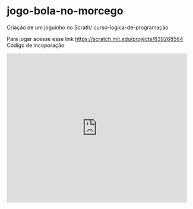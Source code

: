 # jogo-bola-no-morcego
Criação de um joguinho no Scrath/ curso-logica-de-programação  



Para jogar acesse esse link https://scratch.mit.edu/projects/839268564
Código de incoporação


<iframe src="https://scratch.mit.edu/projects/839268564/embed" allowtransparency="true" width="485" height="402" frameborder="0" scrolling="no" allowfullscreen></iframe>

